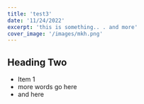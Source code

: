 ```yaml
---
title: 'test3'
date: '11/24/2022'
excerpt: 'this is something.. . and more'
cover_image: '/images/mkh.png'
---
```



## Heading Two


* Item 1
* more words go here
* and here
